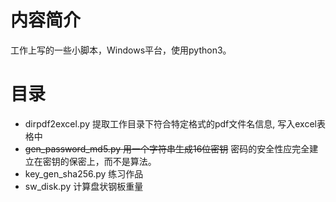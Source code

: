 # 内容简介

工作上写的一些小脚本，Windows平台，使用python3。

# 目录

- dirpdf2excel.py 提取工作目录下符合特定格式的pdf文件名信息, 写入excel表格中
- ~~gen_password_md5.py 用一个字符串生成16位密钥~~  密码的安全性应完全建立在密钥的保密上，而不是算法。
- key_gen_sha256.py 练习作品
- sw_disk.py 计算盘状钢板重量
